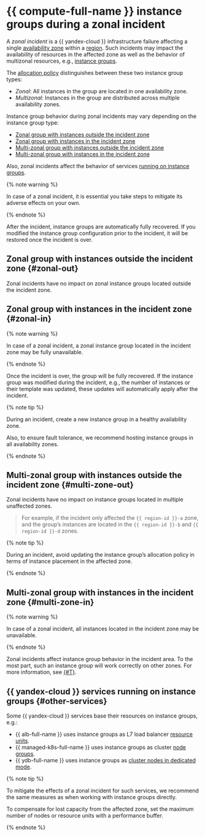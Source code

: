 # {{ compute-full-name }} instance groups during a zonal incident

A _zonal incident_ is a {{ yandex-cloud }} infrastructure failure affecting a single [availability zone](../../../../overview/concepts/geo-scope.md) within a [region](../../../../overview/concepts/region.md). Such incidents may impact the availability of resources in the affected zone as well as the behavior of multizonal resources, e.g., [instance groups](../index.md).

The [allocation policy](../policies/allocation-policy.md) distinguishes between these two instance group types:

* _Zonal_: All instances in the group are located in one availability zone.
* _Multizonal_: Instances in the group are distributed across multiple availability zones.

Instance group behavior during zonal incidents may vary depending on the instance group type:

* [Zonal group with instances outside the incident zone](#zonal-out)
* [Zonal group with instances in the incident zone](#zonal-in)
* [Multi-zonal group with instances outside the incident zone](#multi-zone-out)
* [Multi-zonal group with instances in the incident zone](#multi-zone-in)

Also, zonal incidents affect the behavior of services [running on instance groups](#other-services).

{% note warning %}

In case of a zonal incident, it is essential you take steps to mitigate its adverse effects on your own.

{% endnote %}

After the incident, instance groups are automatically fully recovered. If you modified the instance group configuration prior to the incident, it will be restored once the incident is over.

## Zonal group with instances outside the incident zone {#zonal-out}

Zonal incidents have no impact on zonal instance groups located outside the incident zone.

## Zonal group with instances in the incident zone {#zonal-in} 

{% note warning %}

In case of a zonal incident, a zonal instance group located in the incident zone may be fully unavailable. 

{% endnote %}

Once the incident is over, the group will be fully recovered. If the instance group was modified during the incident, e.g., the number of instances or their template was updated, these updates will automatically apply after the incident.

{% note tip %}

During an incident, create a new instance group in a healthy availability zone.

Also, to ensure fault tolerance, we recommend hosting instance groups in all availability zones.

{% endnote %}

## Multi-zonal group with instances outside the incident zone {#multi-zone-out}

Zonal incidents have no impact on instance groups located in multiple unaffected zones.

> For example, if the incident only affected the `{{ region-id }}-a` zone, and the group’s instances are located in the `{{ region-id }}-b` and `{{ region-id }}-d` zones.

{% note tip %}

During an incident, avoid updating the instance group’s allocation policy in terms of instance placement in the affected zone.

{% endnote %}

## Multi-zonal group with instances in the incident zone {#multi-zone-in}

{% note warning %}

In case of a zonal incident, all instances located in the incident zone may be unavailable. 

{% endnote %}

Zonal incidents affect instance group behavior in the incident area. To the most part, such an instance group will work correctly on other zones. For more information, see [{#T}](./multi-zonal.md).

## {{ yandex-cloud }} services running on instance groups {#other-services}

Some {{ yandex-cloud }} services base their resources on instance groups, e.g.:
* {{ alb-full-name }} uses instance groups as L7 load balancer [resource units](../../../../application-load-balancer/concepts/application-load-balancer.md#lcu-scaling).
* {{ managed-k8s-full-name }} uses instance groups as cluster [node groups](../../../../managed-kubernetes/concepts/index.md#node-group).
* {{ ydb-full-name }} uses instance groups as [cluster nodes in dedicated mode](../../../../ydb/concepts/serverless-and-dedicated.md#dedicated).

{% note tip %}

To mitigate the effects of a zonal incident for such services, we recommend the same measures as when working with instance groups directly.

To compensate for lost capacity from the affected zone, set the maximum number of nodes or resource units with a performance buffer.

{% endnote %}